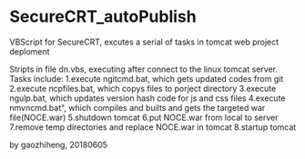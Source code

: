 # SecureCRT_autoPublish
VBScript for SecureCRT, excutes a serial of tasks in tomcat web project deploment

Stripts in file dn.vbs, executing after connect to the linux tomcat server.
Tasks include:
1.execute ngitcmd.bat, which gets updated codes from git
2.execute ncpfiles.bat, which copys files to porject directory
3.execute ngulp.bat, which updates version hash code for js and css files
4.execute nmvncmd.bat", which compiles and builts and gets the targeted war file(NOCE.war)
5.shutdown tomcat
6.put NOCE.war from local to server
7.remove temp directories and replace NOCE.war in tomcat
8.startup tomcat

by gaozhiheng, 20180605

